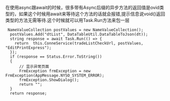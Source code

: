 在使用async跟await的时候，很多带有Async后缀的异步方法的返回值是ovid类型的，如果这个时候用await来等待这个方法的话就会报错,提示信息说void()返回类型的方法无需等待.这个时候就可以用Task.Run方法来包一层
```
 NameValueCollection postValues = new NameValueCollection();
  postValues.Add("dtList", DataTableUtil.DataTableToJson(dt));
  string response = await Task.Run(() => {
    return  this.ConneService(tradeListCheckUrl, postValues, "EditPrintExpress");
  });
  if (response == Status.Error.ToString())
  {
      // 显示异常页面
      FrmException frmException = new FrmException(AppMessage.NYSO_SYSTEM_ERROR);
      frmException.ShowDialog();
      return "";
  }
  return response;
```
